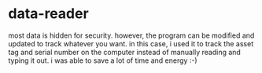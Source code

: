 ﻿# data-reader

most data is hidden for security. however, the program can be modified and updated to track whatever you want. in this case, i used it to track the asset tag and serial number on the computer instead of manually reading and typing it out. i was able to save a lot of time and energy :-)
